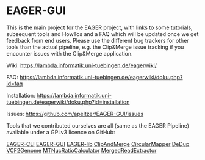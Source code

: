 # EAGER-GUI
This is the main project for the EAGER project, with links to some tutorials, subsequent tools and HowTos and a FAQ which will be updated once we get feedback from end users. Please use the different bug trackers for other tools than the actual pipeline, e.g. the Clip&Merge issue tracking if you encounter issues with the Clip&Merge application. 

Wiki: <https://lambda.informatik.uni-tuebingen.de/eagerwiki/>

FAQ: <https://lambda.informatik.uni-tuebingen.de/eagerwiki/doku.php?id=faq>

Installation: <https://lambda.informatik.uni-tuebingen.de/eagerwiki/doku.php?id=installation>

Issues: <https://github.com/apeltzer/EAGER-GUI/issues>

Tools that we contributed ourselves are all (same as the EAGER Pipeline) available under a GPLv3 licence on GitHub:

[EAGER-CLI](apeltzer/EAGER-CLI)
[EAGER-GUI](apeltzer/EAGER-GUI)
[EAGER-lib](apeltzer/EAGERlib)
[ClipAndMerge](apeltzer/ClipAndMerge)
[CircularMapper](apeltzer/CircularMapper)
[DeDup](apeltzer/DeDup)
[VCF2Genome](apeltzer/VCF2Genome)
[MTNucRatioCalculator](apeltzer/MTNucRatioCalculator)
[MergedReadExtractor](apeltzer/MergedReadExtractor)




